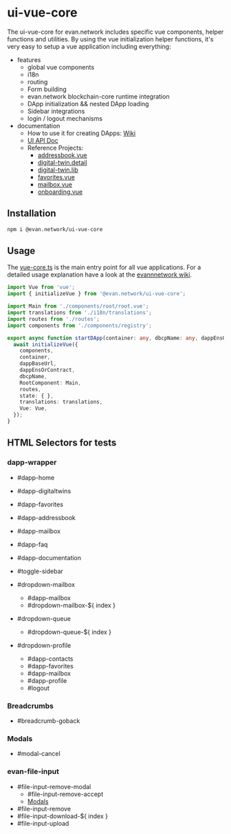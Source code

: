 # ui-vue-core

The ui-vue-core for evan.network includes specific vue components, helper functions and utilities. By using the vue initialization helper functions, it's very easy to setup a vue application including everything:

- features
  - global vue components
  - i18n
  - routing
  - Form building
  - evan.network blockchain-core runtime integration
  - DApp initialization && nested DApp loading
  - Sidebar integrations
  - login / logout mechanisms
- documentation
  - How to use it for creating DApps: [Wiki](https://evannetwork.github.io/docs/developers/ui/vue.html)
  - [UI API Doc](https://ui-docs.readthedocs.io/en/latest/vue/evancore.vue.libs.html)
  - Reference Projects:
    - [addressbook.vue](https://github.com/evannetwork/ui-dapps/tree/master/dapps/addressbook.vue)
    - [digital-twin.detail](https://github.com/evannetwork/ui-dapps/tree/master/dapps/digital-twin.detail)
    - [digital-twin.lib](https://github.com/evannetwork/ui-dapps/tree/master/dapps/digital-twin.lib)
    - [favorites.vue](https://github.com/evannetwork/ui-dapps/tree/master/dapps/favorites.vue)
    - [mailbox.vue](https://github.com/evannetwork/ui-dapps/tree/master/dapps/mailbox.vue)
    - [onboarding.vue](https://github.com/evannetwork/ui-dapps/tree/master/dapps/onboarding.vue)

## Installation
```sh
npm i @evan.network/ui-vue-core
```

## Usage
The [vue-core.ts](https://github.com/evannetwork/ui-vue/blob/master/dapps/evancore.vue.libs/src/vue-core.ts) is the main entry point for all vue applications. For a detailed usage explanation have a look at the [evannnetwork wiki](https://evannetwork.github.io/docs/developers/ui/vue).

```ts
import Vue from 'vue';
import { initializeVue } from '@evan.network/ui-vue-core';

import Main from './components/root/root.vue';
import translations from './i18n/translations';
import routes from './routes';
import components from './components/registry';

export async function startDApp(container: any, dbcpName: any, dappEnsOrContract: any, dappBaseUrl: any) {
  await initializeVue({
    components,
    container,
    dappBaseUrl,
    dappEnsOrContract,
    dbcpName,
    RootComponent: Main,
    routes,
    state: { },
    translations: translations,
    Vue: Vue,
  });
}

```

## HTML Selectors for tests
### dapp-wrapper
- #dapp-home
- #dapp-digitaltwins
- #dapp-favorites
- #dapp-addressbook
- #dapp-mailbox
- #dapp-faq
- #dapp-documentation
- #toggle-sidebar

- #dropdown-mailbox
  - #dapp-mailbox
  - #dropdown-mailbox-${ index }

- #dropdown-queue
  - #dropdown-queue-${ index }

- #dropdown-profile
  - #dapp-contacts
  - #dapp-favorites
  - #dapp-mailbox
  - #dapp-profile
  - #logout

### Breadcrumbs
- #breadcrumb-goback

### Modals
- #modal-cancel

### evan-file-input
- #file-input-remove-modal
  - #file-input-remove-accept
  - [Modals](###Modals)
- #file-input-remove
- #file-input-download-${ index }
- #file-input-upload